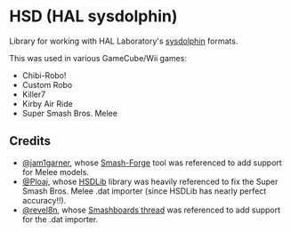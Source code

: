 # HSD (HAL sysdolphin)

Library for working with HAL Laboratory's [sysdolphin](https://github-wiki-see.page/m/UnclePunch/Training-Mode/wiki/HSD-Documentation) formats. 

This was used in various GameCube/Wii games:

- Chibi-Robo!
- Custom Robo
- Killer7
- Kirby Air Ride
- Super Smash Bros. Melee

## Credits

- [@jam1garner](https://github.com/jam1garner), whose [Smash-Forge](https://github.com/jam1garner/Smash-Forge) tool was referenced to add support for Melee models.
- [@Ploaj](https://github.com/Ploaj), whose [HSDLib](https://github.com/Ploaj/HSDLib) library was heavily referenced to fix the Super Smash Bros. Melee .dat importer (since HSDLib has nearly perfect accuracy!!).
- [@revel8n](https://github.com/revel8n), whose [Smashboards thread](https://smashboards.com/threads/melee-dat-format.292603/) was referenced to add support for the .dat importer.
